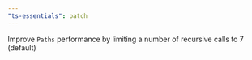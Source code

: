 ```yaml
---
"ts-essentials": patch
---
```


Improve `Paths` performance by limiting a number of recursive calls to 7 (default)
